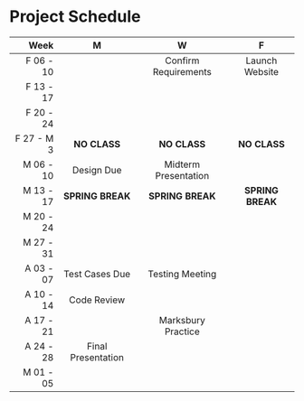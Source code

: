 # Project Schedule #

|Week| M | W | F |
|---:|:-:|:-:|:-:|
|F 06 - 10| | Confirm Requirements | Launch Website |
|F 13 - 17| | | |
|F 20 - 24| | | |
|F 27 - M 3| **NO CLASS** | **NO CLASS** | **NO CLASS** |
|M 06 - 10| Design Due | Midterm Presentation | |
|M 13 - 17|**SPRING BREAK** | **SPRING BREAK** | **SPRING BREAK** |
|M 20 - 24| | | |
|M 27 - 31| | | |
|A 03 - 07| Test Cases Due | Testing Meeting | |
|A 10 - 14| Code Review | | |
|A 17 - 21| | Marksbury Practice | |
|A 24 - 28| Final Presentation | | |
|M 01 - 05| | | |

